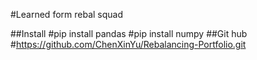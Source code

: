#Learned form rebal squad

##Install
#pip install pandas
#pip install numpy
##Git hub 
#https://github.com/ChenXinYu/Rebalancing-Portfolio.git